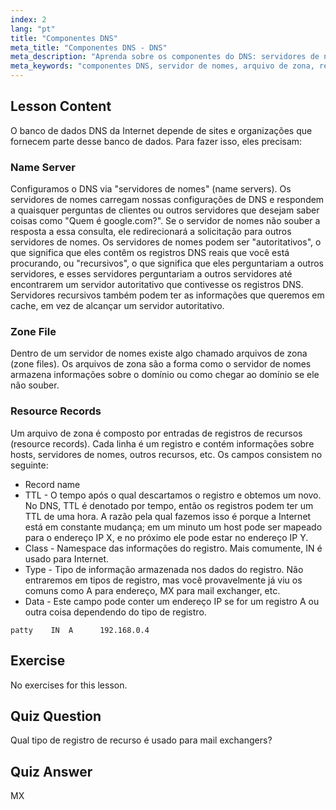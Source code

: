 ```yaml
---
index: 2
lang: "pt"
title: "Componentes DNS"
meta_title: "Componentes DNS - DNS"
meta_description: "Aprenda sobre os componentes do DNS: servidores de nomes, arquivos de zona e registros de recursos. Entenda como o DNS funciona para iniciantes. Comece sua jornada de rede Linux!"
meta_keywords: "componentes DNS, servidor de nomes, arquivo de zona, registros de recursos, tutorial DNS, rede Linux, guia para iniciantes"
---
```


## Lesson Content

O banco de dados DNS da Internet depende de sites e organizações que fornecem parte desse banco de dados. Para fazer isso, eles precisam:

### Name Server

Configuramos o DNS via "servidores de nomes" (name servers). Os servidores de nomes carregam nossas configurações de DNS e respondem a quaisquer perguntas de clientes ou outros servidores que desejam saber coisas como "Quem é google.com?". Se o servidor de nomes não souber a resposta a essa consulta, ele redirecionará a solicitação para outros servidores de nomes. Os servidores de nomes podem ser "autoritativos", o que significa que eles contêm os registros DNS reais que você está procurando, ou "recursivos", o que significa que eles perguntariam a outros servidores, e esses servidores perguntariam a outros servidores até encontrarem um servidor autoritativo que contivesse os registros DNS. Servidores recursivos também podem ter as informações que queremos em cache, em vez de alcançar um servidor autoritativo.

### Zone File

Dentro de um servidor de nomes existe algo chamado arquivos de zona (zone files). Os arquivos de zona são a forma como o servidor de nomes armazena informações sobre o domínio ou como chegar ao domínio se ele não souber.

### Resource Records

Um arquivo de zona é composto por entradas de registros de recursos (resource records). Cada linha é um registro e contém informações sobre hosts, servidores de nomes, outros recursos, etc. Os campos consistem no seguinte:

- Record name
- TTL - O tempo após o qual descartamos o registro e obtemos um novo. No DNS, TTL é denotado por tempo, então os registros podem ter um TTL de uma hora. A razão pela qual fazemos isso é porque a Internet está em constante mudança; em um minuto um host pode ser mapeado para o endereço IP X, e no próximo ele pode estar no endereço IP Y.
- Class - Namespace das informações do registro. Mais comumente, IN é usado para Internet.
- Type - Tipo de informação armazenada nos dados do registro. Não entraremos em tipos de registro, mas você provavelmente já viu os comuns como A para endereço, MX para mail exchanger, etc.
- Data - Este campo pode conter um endereço IP se for um registro A ou outra coisa dependendo do tipo de registro.

```plaintext
patty    IN  A      192.168.0.4
```

## Exercise

No exercises for this lesson.

## Quiz Question

Qual tipo de registro de recurso é usado para mail exchangers?

## Quiz Answer

MX
